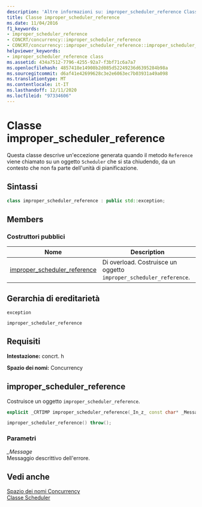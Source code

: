 ```yaml
---
description: 'Altre informazioni su: improper_scheduler_reference Class'
title: Classe improper_scheduler_reference
ms.date: 11/04/2016
f1_keywords:
- improper_scheduler_reference
- CONCRT/concurrency::improper_scheduler_reference
- CONCRT/concurrency::improper_scheduler_reference::improper_scheduler_reference
helpviewer_keywords:
- improper_scheduler_reference class
ms.assetid: 434a7512-7796-4255-92a7-f3bf71c6a7a7
ms.openlocfilehash: 4857418e14908b2d085d52249236d6395284b98a
ms.sourcegitcommit: d6af41e42699628c3e2e6063ec7b03931a49a098
ms.translationtype: MT
ms.contentlocale: it-IT
ms.lasthandoff: 12/11/2020
ms.locfileid: "97334606"
---
```

# <a name="improper_scheduler_reference-class"></a>Classe improper_scheduler_reference

Questa classe descrive un'eccezione generata quando il metodo `Reference` viene chiamato su un oggetto `Scheduler` che si sta chiudendo, da un contesto che non fa parte dell'unità di pianificazione.

## <a name="syntax"></a>Sintassi

```cpp
class improper_scheduler_reference : public std::exception;
```

## <a name="members"></a>Members

### <a name="public-constructors"></a>Costruttori pubblici

|Nome|Description|
|----------|-----------------|
|[improper_scheduler_reference](#ctor)|Di overload. Costruisce un oggetto `improper_scheduler_reference`.|

## <a name="inheritance-hierarchy"></a>Gerarchia di ereditarietà

`exception`

`improper_scheduler_reference`

## <a name="requirements"></a>Requisiti

**Intestazione:** concrt. h

**Spazio dei nomi:** Concurrency

## <a name="improper_scheduler_reference"></a><a name="ctor"></a> improper_scheduler_reference

Costruisce un oggetto `improper_scheduler_reference`.

```cpp
explicit _CRTIMP improper_scheduler_reference(_In_z_ const char* _Message) throw();

improper_scheduler_reference() throw();
```

### <a name="parameters"></a>Parametri

*_Message*<br/>
Messaggio descrittivo dell'errore.

## <a name="see-also"></a>Vedi anche

[Spazio dei nomi Concurrency](concurrency-namespace.md)<br/>
[Classe Scheduler](scheduler-class.md)
